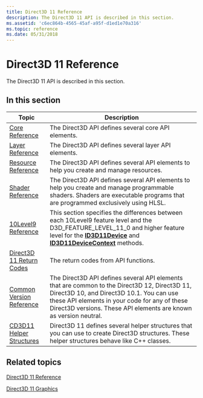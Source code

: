```yaml
---
title: Direct3D 11 Reference
description: The Direct3D 11 API is described in this section.
ms.assetid: 'c6ec864b-4565-45af-a95f-d1ed1e70a316'
ms.topic: reference
ms.date: 05/31/2018
---
```


# Direct3D 11 Reference

The Direct3D 11 API is described in this section.

## In this section



| Topic                                                                            | Description                                                                                                                                                                                                                                                                |
|----------------------------------------------------------------------------------|----------------------------------------------------------------------------------------------------------------------------------------------------------------------------------------------------------------------------------------------------------------------------|
| [Core Reference](d3d11-graphics-reference-d3d11-core.md)<br/>             | The Direct3D API defines several core API elements.<br/>                                                                                                                                                                                                             |
| [Layer Reference](d3d11-graphics-reference-d3d11-layer.md)<br/>           | The Direct3D API defines several layer API elements.<br/>                                                                                                                                                                                                            |
| [Resource Reference](d3d11-graphics-reference-resource.md)<br/>           | The Direct3D API defines several API elements to help you create and manage resources.<br/>                                                                                                                                                                          |
| [Shader Reference](d3d11-graphics-reference-d3d11-shader.md)<br/>         | The Direct3D API defines several API elements to help you create and manage programmable shaders. Shaders are executable programs that are programmed exclusively using HLSL.<br/>                                                                                   |
| [10Level9 Reference](d3d11-graphics-reference-10level9.md)<br/>           | This section specifies the differences between each 10Level9 feature level and the D3D\_FEATURE\_LEVEL\_11\_0 and higher feature level for the [**ID3D11Device**](/windows/desktop/api/D3D11/nn-d3d11-id3d11device) and [**ID3D11DeviceContext**](/windows/desktop/api/D3D11/nn-d3d11-id3d11devicecontext) methods.<br/>             |
| [Direct3D 11 Return Codes](d3d11-graphics-reference-returnvalues.md)<br/> | The return codes from API functions. <br/>                                                                                                                                                                                                                           |
| [Common Version Reference](d3d11-graphics-reference-d3d11-common.md)<br/> | The Direct3D API defines several API elements that are common to the Direct3D 12, Direct3D 11, Direct3D 10, and Direct3D 10.1. You can use these API elements in your code for any of these Direct3D versions. These API elements are known as version neutral.<br/> |
| [CD3D11 Helper Structures](cd3d11-helper-classes.md)<br/>                 | Direct3D 11 defines several helper structures that you can use to create Direct3D structures. These helper structures behave like C++ classes. <br/>                                                                                                                 |



 

## Related topics

<dl> <dt>

[Direct3D 11 Reference](atoc-d3d11-graphics-reference.md)
</dt> <dt>

[Direct3D 11 Graphics](atoc-dx-graphics-direct3d-11.md)
</dt> </dl>

 

 





